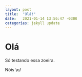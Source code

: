 ```yaml
---
layout: post
title:  "Olá!"
date:   2021-01-14 13:56:47 -0300
categories: jekyll update
---
```

# Olá

Só testando essa zoeira.

Nóis \o/
